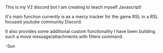 This is my V2 discord bot I am creating to teach myself Javascript!

It's main function currently is as a mercy tracker for the game RSL in a RSL focused youtube community Discord.

It also provides some additional custom functionality I have been building such a move message/attachments with filters command.

-Sun
